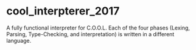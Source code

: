 # cool_interpterer_2017
A fully functional interpreter for C.O.O.L. Each of the four phases (Lexing, Parsing, Type-Checking, and interpretation) is written in a different language.
